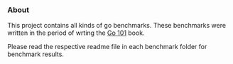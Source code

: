 
### About

This project contains all kinds of go benchmarks.
These benchmarks were written in the period of wrting the [Go 101](/go101/go101) book.

Please read the respective readme file in each benchmark folder for benchmark results.

